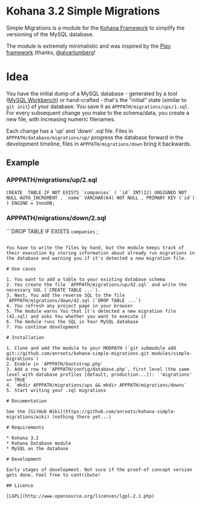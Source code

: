 # Kohana 3.2 Simple Migrations

Simple Migrations is a module for the [Kohana Framework](http://kohanaframework.org/) to simplify the versioning of the MySQL database.

The module is extremely minimalistic and was inspired by the [Play framework](http://www.playframework.org/) (thanks, [@alvarlumberg](https://twitter.com/#!/alvarlumberg)!

# Idea

You have the initial dump of a MySQL database - generated by a tool ([MySQL Workbench](http://www.mysql.com/products/workbench/)) or hand-crafted - that's the "initial" state (similar to `git init`) of your database. You save it as `APPPATH/migrations/ups/1.sql`. For every subsequent change you make to the schema/data, you create a new file, with increasing numeric filenames. 

Each change has a 'up' and 'down' .sql file. Files in `APPPATH/database/migrations/up/` progress the database forward in the
development timeline, files in `APPPATH/migrations/down` bring it backwards.

## Example

### APPPATH/migrations/up/2.sql
```CREATE  TABLE IF NOT EXISTS `companies` (
  `id` INT(12) UNSIGNED NOT NULL AUTO_INCREMENT ,
  `name` VARCHAR(64) NOT NULL ,
  PRIMARY KEY (`id`) )
ENGINE = InnoDB;```

### APPPATH/migrations/down/2.sql
```DROP TABLE IF EXISTS `companies` ;
```

You have to write the files by hand, but the module keeps track of their execution by storing information about already run migrations in the database and warning you if it's detected a new migration file.

# Use cases

1. You want to add a table to your existing database schema
2. You create the file `APPPATH/migrations/up/42.sql` and write the necessary SQL (`CREATE TABLE ...`).
3. Next, You add the reverse SQL to the file `APPPATH/migrations/down/42.sql (`DROP TABLE ...`)
4. You refresh any project page in your browser
5. The module warns You that it's detected a new migration file (42.sql) and asks You whether you want to execute it
6. The module runs the SQL in Your MySQL database
7. You continue development

# Installation

1. Clone and add the module to your MODPATH (`git submodule add git://github.com/anroots/kohana-simple-migrations.git modules/simple-migrations`)
2. Enable in `APPPATH/bootstrap.php`
3. Add a row to `APPPATH/config/database.php`, first level (the same level with database profiles [default, production...]): `'migrations' => TRUE`
4. `mkdir APPPATH/migrations/ups && mkdir APPPATH/migrations/downs`
5. Start writing your .sql migrations

# Documentation

See the [GitHub Wiki](https://github.com/anroots/kohana-simple-migrations/wiki) (nothing there yet...)

# Requirements

* Kohana 3.2
* Kohana Database module
* MySQL as the database

# Development

Early stages of development. Not sure if the proof-of concept version gets done. Feel free to contribute!

## Licence

[LGPL](http://www.opensource.org/licenses/lgpl-2.1.php)